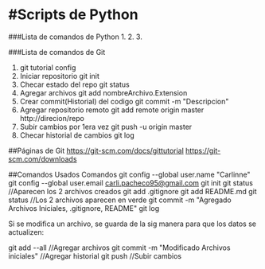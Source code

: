 #Scripts de Python
=================================================

###Lista de comandos de Python
1. 
2. 
3. 


###Lista de comandos de Git
1. git tutorial config
2. Iniciar repositorio
git init
3. Checar estado del repo
git status
4. Agregar archivos
git add
nombreArchivo.Extension
5. Crear commit(Historial) del codigo
git commit -m "Descripcion"
6. Agregar repositorio remoto
git add remote origin 
master http://direcion/repo
7. Subir cambios por 1era vez 
git push -u origin master
8. Checar historial de cambios 
git log

##Páginas de Git
https://git-scm.com/docs/gittutorial
https://git-scm.com/downloads

##Comandos Usados
Comandos
git config --global user.name "Carlinne"
git config --global user.email carli.pacheco95@gmail.com
git init
git status
//Aparecen los 2 archivos creados
git add .gitignore
git add README.md
git status
//Los 2 archivos aparecen en verde 
git commit -m "Agregado Archivos Iniciales, .gitignore, README"
git log

Si se modifica un archivo, se guarda de la sig manera para que los datos se actualizen:

git add --all //Agregar archivos
git commit -m "Modificado Archivos iniciales" //Agregar historial
git push //Subir cambios